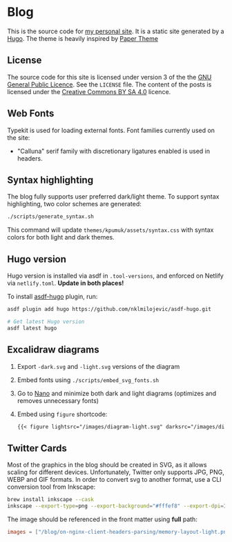 # Blog

This is the source code for [my personal site](https://dmytro.sh). It is a static site generated by a [Hugo](https://gohugo.io/). The theme is heavily inspired by [Paper Theme](https://github.com/nanxiaobei/hugo-paper)

## License

The source code for this site is licensed under version 3 of the the [GNU General Public Licence](https://gnu.org/licenses/gpl.html). See the `LICENSE` file. The content of the posts is licensed under the [Creative Commons BY SA 4.0](https://creativecommons.org/licenses/by-sa/4.0/) licence.

## Web Fonts

Typekit is used for loading external fonts. Font families currently used on the site:

- "Calluna" serif family with discretionary ligatures enabled is used in headers.

## Syntax highlighting

The blog fully supports user preferred dark/light theme. To support syntax highlighting, two color schemes are generated:

```bash
./scripts/generate_syntax.sh
```

This command will update `themes/kpumuk/assets/syntax.css` with syntax colors for both light and dark themes.

## Hugo version

Hugo version is installed via asdf in `.tool-versions`, and enforced on Netlify via `netlify.toml`. **Update in both places!**

To install [asdf-hugo](https://github.com/nklmilojevic/asdf-hugo) plugin, run:

```bash
asdf plugin add hugo https://github.com/nklmilojevic/asdf-hugo.git

# Get latest Hugo version
asdf latest hugo
```

## Excalidraw diagrams

1. Export `-dark.svg` and `-light.svg` versions of the diagram
2. Embed fonts using `./scripts/embed_svg_fonts.sh`
3. Go to [Nano](https://vecta.io/nano) and minimize both dark and light diagrams (optimizes and removes unnecessary fonts)
4. Embed using `figure` shortcode:

   ```markdown
   {{< figure lightsrc="/images/diagram-light.svg" darksrc="/images/diagram-dark.svg" >}}
   ```

## Twitter Cards

Most of the graphics in the blog should be created in SVG, as it allows scaling for different devices. Unfortunately, Twitter only supports JPG, PNG, WEBP and GIF formats. In order to convert svg to another format, use a CLI conversion tool from Inkscape:

```bash
brew install inkscape --cask
inkscape --export-type=png --export-background="#fffef8" --export-dpi=150 memory-layout-light.svg
```

The image should be referenced in the front matter using **full** path:

```toml
images = ["/blog/on-nginx-client-headers-parsing/memory-layout-light.png"]
```
